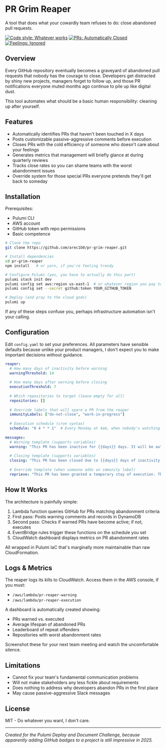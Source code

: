 # PR Grim Reaper

A tool that does what your cowardly team refuses to do: close abandoned pull requests.

[![Code style: Whatever works](https://img.shields.io/badge/code%20style-whatever%20works-blue.svg)](https://github.com)
[![PRs: Automatically Closed](https://img.shields.io/badge/PRs-automatically%20closed-red.svg)](https://github.com)
[![Feelings: Ignored](https://img.shields.io/badge/feelings-ignored-purple.svg)](https://github.com)

## Overview

Every GitHub repository eventually becomes a graveyard of abandoned pull requests that nobody has the courage to close. Developers get distracted by shiny new projects, managers forget to follow up, and those PR notifications everyone muted months ago continue to pile up like digital dust.

This tool automates what should be a basic human responsibility: cleaning up after yourself.

## Features

- Automatically identifies PRs that haven't been touched in X days
- Posts customizable passive-aggressive comments before execution
- Closes PRs with the cold efficiency of someone who doesn't care about your feelings
- Generates metrics that management will briefly glance at during quarterly reviews
- Tracks close rates so you can shame teams with the worst abandonment issues
- Override system for those special PRs everyone pretends they'll get back to someday

## Installation

Prerequisites: 
- Pulumi CLI
- AWS account
- GitHub token with repo permissions
- Basic competence

```bash
# Clone the repo
git clone https://github.com/arec1b0/pr-grim-reaper.git

# Install dependencies 
cd pr-grim-reaper
npm install   # or yarn, if you're feeling trendy

# Configure Pulumi (yes, you have to actually do this part)
pulumi stack init dev
pulumi config set aws:region us-east-1  # or whatever region you pay too much for
pulumi config set --secret github:token YOUR_GITHUB_TOKEN

# Deploy (and pray to the cloud gods)
pulumi up
```

If any of these steps confuse you, perhaps infrastructure automation isn't your calling.

## Configuration

Edit `config.yaml` to set your preferences. All parameters have sensible defaults because unlike your product managers, I don't expect you to make important decisions without guidance.

```yaml
reaper:
  # How many days of inactivity before warning
  warningThreshold: 14
  
  # How many days after warning before closing
  executionThreshold: 7
  
  # Which repositories to target (leave empty for all)
  repositories: []
  
  # Override labels that will spare a PR from the reaper
  immunityLabels: ["do-not-close", "work-in-progress"]
  
  # Execution schedule (cron syntax)
  schedule: "0 4 * * 1"  # Every Monday at 4am, when nobody's watching
  
messages:
  # Warning template (supports variables)
  warning: "This PR has been inactive for {{days}} days. It will be automatically closed in 7 days unless activity is detected. The machines are watching."
  
  # Closing template (supports variables)
  closing: "This PR has been closed due to {{days}} days of inactivity. Your code has been judged by the algorithm and found wanting."
  
  # Override template (when someone adds an immunity label)
  reprieve: "This PR has been granted a temporary stay of execution. The reaper will return."
```

## How It Works

The architecture is painfully simple:

1. Lambda function queries GitHub for PRs matching abandonment criteria
2. First pass: Posts warning comments and records in DynamoDB
3. Second pass: Checks if warned PRs have become active; if not, executes
4. EventBridge rules trigger these functions on the schedule you set
5. CloudWatch dashboard displays metrics on PR abandonment rates

All wrapped in Pulumi IaC that's marginally more maintainable than raw CloudFormation.

## Logs & Metrics

The reaper logs its kills to CloudWatch. Access them in the AWS console, if you must:

- `/aws/lambda/pr-reaper-warning`
- `/aws/lambda/pr-reaper-execution`

A dashboard is automatically created showing:
- PRs warned vs. executed
- Average lifespan of abandoned PRs
- Leaderboard of repeat offenders
- Repositories with worst abandonment rates

Screenshot these for your next team meeting and watch the uncomfortable silence.

## Limitations

- Cannot fix your team's fundamental communication problems
- Will not make stakeholders any less fickle about requirements
- Does nothing to address why developers abandon PRs in the first place
- May cause passive-aggressive Slack messages

## License

MIT - Do whatever you want, I don't care.

---

*Created for the Pulumi Deploy and Document Challenge, because apparently adding GitHub badges to a project is still impressive in 2025.*

